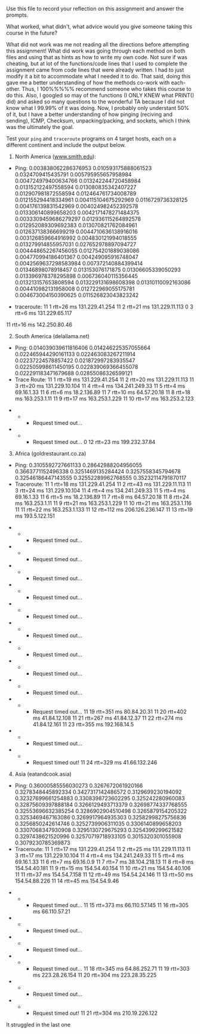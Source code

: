 Use this file to record your reflection on this assignment and answer the prompts.

What worked, what didn't, what advice would you give someone taking this course in the future?

What did not work was me not reading all the directions before attempting this assignment! What did work was going through each method on both files and using that as hints as how to write my own code. Not sure if was cheating, but at lot of the functions/code lines that I used to complete the assignment came from code lines that were already written. I had to just modify it a bit to accommodate what I needed it to do. That said, doing this gave me a better understanding of how the methods co-work with each-other. Thus, I 100%%%%% recommend someone who takes this course to do this. Also, I googled so may of the functions (I ONLY KNEW what PRINT() did) and asked so many questions to the wonderful TA because I did not know what I 99.99% of it was doing.  Now, I probably only understant 50% of it, but I have a better understanding of how pinging (reciving and sending), ICMP, Checksum, unpacking/packing, and sockets, which I think was the ultimately the goal. 

Test your `ping` and `traceroute` programs on 4 target hosts, each on a different continent and include the output below.

1) North America (www.smith.edu): 
- Ping:
  0.003838062286376953
  0.010593175888061523
  0.0324709415435791
  0.005795955657958984
  0.004724979400634766
  0.013242244720458984
  0.013152122497558594
  0.013080835342407227
  0.012907981872558594
  0.012464761734008789
  0.012155294418334961
  0.004115104675292969
  0.0116729736328125
  0.004176139831542969
  0.004024982452392578
  0.013306140899658203
  0.0042171478271484375
  0.0033309459686279297
  0.012936115264892578
  0.012952089309692383
  0.013070821762084961
  0.012637138366699219
  0.0044710636138916016
  0.003126859664916992
  0.004830121994018555
  0.013279914855957031
  0.027652978897094727
  0.004448652267456055
  0.012754201889038086
  0.004770994186401367
  0.004249095916748047
  0.0042569637298583984
  0.007372140884399414
  0.01346898078918457
  0.013153076171875
  0.01306605339050293
  0.013396978378295898
  0.006736040115356445
  0.013213157653808594
  0.013229131698608398
  0.01310110092163086
  0.004410982131958008
  0.012722969055175781
  0.004673004150390625
  0.011526823043823242
 
- traceroute: 
11
 1 rtt=26 ms 131.229.41.254
11
 2 rtt=21 ms 131.229.11.113
0
 3 rtt=6 ms 131.229.65.117

 11 rtt=16 ms 142.250.80.46


2) South America (delallama.net)
- Ping: 
  0.014039039611816406
  0.014246225357055664
  0.022465944290161133
  0.022463083267211914
  0.02237224578857422
  0.021872997283935547
  0.022505998611450195
  0.022839069366455078
  0.022291183471679688
  0.02855086326599121
- Trace Route:
11
 1 rtt=19 ms 131.229.41.254
11
 2 rtt=20 ms 131.229.11.113
11
 3 rtt=20 ms 131.229.10.104
11
 4 rtt=4 ms 134.241.249.33
11
 5 rtt=4 ms 69.16.1.33
11
 6 rtt=6 ms 18.2.136.89
11
 7 rtt=10 ms 64.57.20.18
11
 8 rtt=18 ms 163.253.1.11
11
 9 rtt=17 ms 163.253.1.229
11
 10 rtt=17 ms 163.253.2.123
 * * * Request timed out...
 * * * Request timed out...
0
 12 rtt=23 ms 199.232.37.84
 
3) Africa (goldrestaurant.co.za)
- Ping: 
0.3105592727661133
0.28642988204956055
0.3663771152496338
0.3251469135284424
0.3257558345794678
0.32546186447143555
0.32552289962768555
0.35232114791870117
- Traceroute: 
11
 1 rtt=18 ms 131.229.41.254
11
 2 rtt=43 ms 131.229.11.113
11
 3 rtt=24 ms 131.229.10.104
11
 4 rtt=4 ms 134.241.249.33
11
 5 rtt=4 ms 69.16.1.33
11
 6 rtt=5 ms 18.2.136.89
11
 7 rtt=8 ms 64.57.20.18
11
 8 rtt=24 ms 163.253.1.11
11
 9 rtt=21 ms 163.253.1.229
11
 10 rtt=21 ms 163.253.1.116
11
 11 rtt=22 ms 163.253.1.133
11
 12 rtt=112 ms 206.126.236.147
11
 13 rtt=19 ms 193.5.122.151
 * * * Request timed out...
 * * * Request timed out...
 * * * Request timed out...
 * * * Request timed out...
 * * * Request timed out...
 * * * Request timed out...
 * * * Request timed out...
 * * * Request timed out...
 * * * Request timed out...
 * * * Request timed out...
11
 19 rtt=351 ms 80.84.20.31
11
 20 rtt=402 ms 41.84.12.108
11
 21 rtt=267 ms 41.84.12.37
11
 22 rtt=274 ms 41.84.12.161
11
 23 rtt=355 ms 192.168.14.5
 * * * Request timed out...
 * * * Request timed out!
11
 24 rtt=329 ms 41.66.132.246

4) Asia (eatandcook.asia)
- Ping:
  0.36000585556030273
  0.3267672061920166
  0.3278348445892334
  0.3427317142486572
  0.3129699230194092
  0.32327699661254883
  0.3308398723602295
  0.325242280960083
  0.32875609397888184
  0.3266129493713379
  0.32698774337768555
  0.32553696632385254
  0.3286902904510498
  0.3265879154205322
  0.3253469467163086
  0.3269917964935303
  0.32582998275756836
  0.3256850242614746
  0.3252739906311035
  0.3306140899658203
  0.3307068347930908
  0.3295130729675293
  0.3254399299621582
  0.3297438621520996
  0.32570719718933105
  0.3015320301055908
  0.3079230785369873
- Traceroute: 
11
 1 rtt=17 ms 131.229.41.254
11
 2 rtt=25 ms 131.229.11.113
11
 3 rtt=17 ms 131.229.10.104
11
 4 rtt=4 ms 134.241.249.33
11
 5 rtt=4 ms 69.16.1.33
11
 6 rtt=7 ms 69.16.0.9
11
 7 rtt=7 ms 38.104.218.13
11
 8 rtt=8 ms 154.54.40.181
11
 9 rtt=15 ms 154.54.40.154
11
 10 rtt=21 ms 154.54.40.106
11
 11 rtt=37 ms 154.54.7.158
11
 12 rtt=49 ms 154.54.24.146
11
 13 rtt=50 ms 154.54.88.226
11
 14 rtt=45 ms 154.54.9.46
 * * * Request timed out...
11
 15 rtt=373 ms 66.110.57.145
11
 16 rtt=305 ms 66.110.57.21
 * * * Request timed out...
 * * * Request timed out...
 * * * Request timed out...
11
 18 rtt=345 ms 64.86.252.71
11
 19 rtt=303 ms 223.28.26.154
11
 20 rtt=304 ms 223.28.35.225
 * * * Request timed out...
 * * * Request timed out!
11
 21 rtt=304 ms 210.19.226.122

It struggled in the last one 

